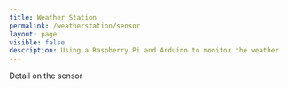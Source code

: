 ```yaml
---
title: Weather Station
permalink: /weatherstation/sensor
layout: page
visible: false
description: Using a Raspberry Pi and Arduino to monitor the weather
---
```


Detail on the sensor